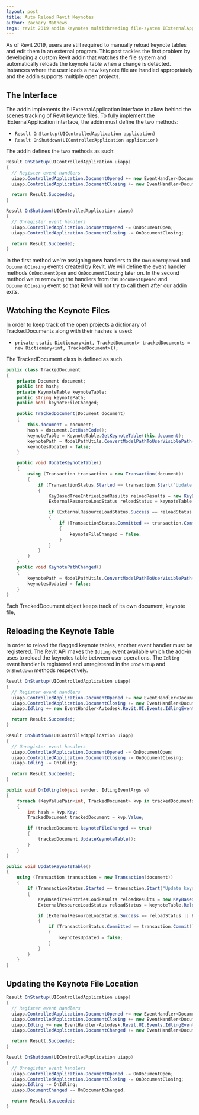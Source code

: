 ```yaml
---
layout: post
title: Auto Reload Revit Keynotes
author: Zachary Mathews
tags: revit 2019 addin keynotes multithreading file-system IExternalApplication
---
```


As of Revit 2019, users are still required to manually reload keynote tables and edit them in an external program. This post tackles the first problem by developing a custom Revit addin that watches the file system and automatically reloads the keynote table when a change is detected. Instances where the user loads a new keynote file are handled appropriately and the addin supports multiple open projects.

## The Interface
The addin implements the IExternalApplication interface to allow behind the scenes tracking of Revit keynote files. To fully implement the IExternalApplication interface, the addin must define the two methods:
- `Result OnStartup(UIControlledApplication application)`
- `Result OnShutdown(UIControlledApplication application)`

The addin defines the two methods as such:
```c#
Result OnStartup(UIControlledApplication uiapp)
{
  // Register event handlers
  uiapp.ControlledApplication.DocumentOpened += new EventHandler<DocumentOpenedEventArgs>(OnDocumentOpen);
  uiapp.ControlledApplication.DocumentClosing += new EventHandler<DocumentClosingEventArgs>(OnDocumentClosing);

  return Result.Succeeded;
}

Result OnShutdown(UIControlledApplication uiapp)
{
  // Unregister event handlers
  uiapp.ControlledApplication.DocumentOpened -= OnDocumentOpen;
  uiapp.ControlledApplication.DocumentClosing -= OnDocumentClosing;

  return Result.Succeeded;
}
```
In the first method we're assigning new handlers to the `DocumentOpened` and `DocumentClosing` events created by Revit. We will define the event handler methods `OnDocumentOpen` and `OnDocumentClosing` later on. In the second method we're removing the handlers from the `DocumentOpened` and `DocumentClosing` event so that Revit will not try to call them after our addin exits.

## Watching the Keynote Files
In order to keep track of the open projects a dictionary of TrackedDocuments along with their hashes is used:
- `private static Dictionary<int, TrackedDocument> trackedDocuments = new Dictionary<int, TrackedDocument>();`

The TrackedDocument class is defined as such.
```c#
public class TrackedDocument
{
    private Document document;
    public int hash;
    private KeynoteTable keynoteTable;
    public string keynotePath;
    public bool keynoteFileChanged;

    public TrackedDocument(Document document)
    {
        this.document = document;
        hash = document.GetHashCode();
        keynoteTable = KeynoteTable.GetKeynoteTable(this.document);
        keynotePath = ModelPathUtils.ConvertModelPathToUserVisiblePath(keynoteTable.GetExternalFileReference().GetAbsolutePath());
        keynotesUpdated = false;
    }

    public void UpdateKeynoteTable()
    {
        using (Transaction transaction = new Transaction(document))
        {
            if (TransactionStatus.Started == transaction.Start("Update keynote tables"))
            {
                KeyBasedTreeEntriesLoadResults reloadResults = new KeyBasedTreeEntriesLoadResults();
                ExternalResourceLoadStatus reloadStatus = keynoteTable.Reload(reloadResults);

                if (ExternalResourceLoadStatus.Success == reloadStatus || ExternalResourceLoadStatus.ResourceAlreadyCurrent == reloadStatus)
                {
                    if (TransactionStatus.Committed == transaction.Commit())
                    {
                        keynoteFileChanged = false;
                    }
                }
            }
        }
    }
    public void KeynotePathChanged()
    {
        keynotePath = ModelPathUtils.ConvertModelPathToUserVisiblePath(keynoteTable.GetExternalFileReference().GetAbsolutePath());
        keynotesUpdated = false;
    }
}
```
Each TrackedDocument object keeps track of its own document, keynote file,


## Reloading the Keynote Table
In order to reload the flagged keynote tables, another event handler must be registered. The Revit API makes the `Idling` event available which the add-in uses to reload the keynotes table between user operations. The `Idling` event handler is registered and unregistered in the `OnStartup` and `OnShutdown` methods respectively.
```c#
Result OnStartup(UIControlledApplication uiapp)
{
  // Register event handlers
  uiapp.ControlledApplication.DocumentOpened += new EventHandler<DocumentOpenedEventArgs>(OnDocumentOpen);
  uiapp.ControlledApplication.DocumentClosing += new EventHandler<DocumentClosingEventArgs>(OnDocumentClosing);
  uiapp.Idling += new EventHandler<Autodesk.Revit.UI.Events.IdlingEventArgs>(OnIdling);

  return Result.Succeeded;
}

Result OnShutdown(UIControlledApplication uiapp)
{
  // Unregister event handlers
  uiapp.ControlledApplication.DocumentOpened -= OnDocumentOpen;
  uiapp.ControlledApplication.DocumentClosing -= OnDocumentClosing;
  uiapp.Idling -= OnIdling;

  return Result.Succeeded;
}
```

```c#
public void OnIdling(object sender, IdlingEventArgs e)
{
    foreach (KeyValuePair<int, TrackedDocument> kvp in trackedDocuments)
    {
        int hash = kvp.Key;
        TrackedDocument trackedDocument = kvp.Value;

        if (trackedDocument.keynoteFileChanged == true)
        {
            trackedDocument.UpdateKeynoteTable();
        }
    }
}
```

```c#
public void UpdateKeynoteTable()
{
    using (Transaction transaction = new Transaction(document))
    {
        if (TransactionStatus.Started == transaction.Start("Update keynote tables"))
        {
            KeyBasedTreeEntriesLoadResults reloadResults = new KeyBasedTreeEntriesLoadResults();
            ExternalResourceLoadStatus reloadStatus = keynoteTable.Reload(reloadResults);

            if (ExternalResourceLoadStatus.Success == reloadStatus || ExternalResourceLoadStatus.ResourceAlreadyCurrent == reloadStatus)
            {
                if (TransactionStatus.Committed == transaction.Commit())
                {
                    keynotesUpdated = false;
                }
            }
        }
    }
}
```

## Updating the Keynote File Location
```c#
Result OnStartup(UIControlledApplication uiapp)
{
  // Register event handlers
  uiapp.ControlledApplication.DocumentOpened += new EventHandler<DocumentOpenedEventArgs>(OnDocumentOpen);
  uiapp.ControlledApplication.DocumentClosing += new EventHandler<DocumentClosingEventArgs>(OnDocumentClosing);
  uiapp.Idling += new EventHandler<Autodesk.Revit.UI.Events.IdlingEventArgs>(OnIdling);
  uiapp.ControlledApplication.DocumentChanged += new EventHandler<DocumentChangedEventArgs>(OnDocumentChanged);

  return Result.Succeeded;
}

Result OnShutdown(UIControlledApplication uiapp)
{
  // Unregister event handlers
  uiapp.ControlledApplication.DocumentOpened -= OnDocumentOpen;
  uiapp.ControlledApplication.DocumentClosing -= OnDocumentClosing;
  uiapp.Idling -= OnIdling;
  uiapp.DocumentChanged -= OnDocumentChanged;

  return Result.Succeeded;
}
```
